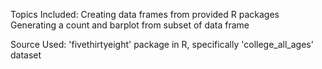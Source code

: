 Topics Included:
    Creating data frames from provided R packages
    Generating a count and barplot from subset of data frame
    
Source Used: 'fivethirtyeight' package in R, specifically 'college_all_ages' dataset
